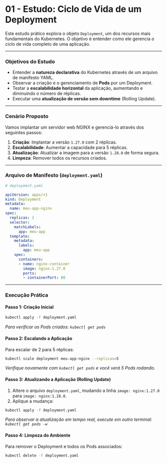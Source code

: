# 01 - Estudo: Ciclo de Vida de um Deployment

Este estudo prático explora o objeto `Deployment`, um dos recursos mais fundamentais do Kubernetes. O objetivo é entender como ele gerencia o ciclo de vida completo de uma aplicação.

---

### **Objetivos do Estudo**

* Entender a **natureza declarativa** do Kubernetes através de um arquivo de manifesto YAML.
* Observar a criação e o gerenciamento de **Pods** por um Deployment.
* Testar a **escalabilidade horizontal** da aplicação, aumentando e diminuindo o número de réplicas.
* Executar uma **atualização de versão sem downtime** (Rolling Update).

---

### **Cenário Proposto**

Vamos implantar um servidor web NGINX e gerenciá-lo através dos seguintes passos:

1.  **Criação**: Implantar a versão `1.27.0` com 2 réplicas.
2.  **Escalabilidade**: Aumentar a capacidade para 5 réplicas.
3.  **Atualização**: Atualizar a imagem para a versão `1.28.0` de forma segura.
4.  **Limpeza**: Remover todos os recursos criados.

---

### **Arquivo de Manifesto (`deployment.yaml`)**

```yaml
# deployment.yaml

apiVersion: apps/v1
kind: Deployment
metadata:
  name: meu-app-nginx
spec:
  replicas: 2
  selector:
    matchLabels:
      app: meu-app
  template:
    metadata:
      labels:
        app: meu-app
    spec:
      containers:
      - name: nginx-container
        image: nginx:1.27.0
        ports:
        - containerPort: 80
```

---

### **Execução Prática**

#### **Passo 1: Criação Inicial**
```bash
kubectl apply -f deployment.yaml
```
*Para verificar os Pods criados: `kubectl get pods`*

#### **Passo 2: Escalando a Aplicação**
Para escalar de 2 para 5 réplicas:
```bash
kubectl scale deployment meu-app-nginx --replicas=5
```
*Verifique novamente com `kubectl get pods` e você verá 5 Pods rodando.*

#### **Passo 3: Atualizando a Aplicação (Rolling Update)**
1.  Altere o arquivo `deployment.yaml`, mudando a linha `image: nginx:1.27.0` para `image: nginx:1.28.0`.
2.  Aplique a mudança:
```bash
kubectl apply -f deployment.yaml
```
*Para observar a atualização em tempo real, execute em outro terminal: `kubectl get pods -w`*

#### **Passo 4: Limpeza do Ambiente**
Para remover o Deployment e todos os Pods associados:
```bash
kubectl delete -f deployment.yaml
```